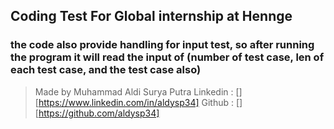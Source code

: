 ## Coding Test For Global internship at Hennge

### the code also provide handling for input test, so after running the program it will read the input of (number of test case, len of each test case, and the test case also)

> Made by Muhammad Aldi Surya Putra
> Linkedin : [][https://www.linkedin.com/in/aldysp34]
> Github : [][https://github.com/aldysp34]